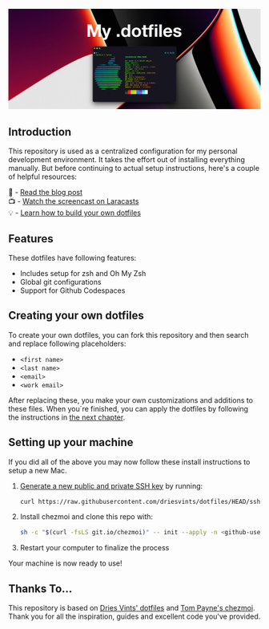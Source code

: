 <p align="center"><img src="art/banner-2x.png"></p>

## Introduction

This repository is used as a centralized configuration for my personal development environment. It takes the effort out of installing everything manually. But before continuing to actual setup instructions, here's a couple of helpful resources:

📖 - [Read the blog post](https://driesvints.com/blog/getting-started-with-dotfiles)  
📺 - [Watch the screencast on Laracasts](https://laracasts.com/series/guest-spotlight/episodes/1)  
💡 - [Learn how to build your own dotfiles](https://github.com/driesvints/dotfiles#your-own-dotfiles)  

## Features

These dotfiles have following features:
* Includes setup for zsh and Oh My Zsh
* Global git configurations
* Support for Github Codespaces


## Creating your own dotfiles

To create your own dotfiles, you can fork this repository and then search and replace following placeholders:

* `<first name>`
* `<last name>`
* `<email>`
* `<work email>`

After replacing these, you make your own customizations and additions to these files. When you´re finished, you can apply the dotfiles by following the instructions in [the next chapter](#setting-up-your-machine).

## Setting up your machine

If you did all of the above you may now follow these install instructions to setup a new Mac.

1. [Generate a new public and private SSH key](https://docs.github.com/en/github/authenticating-to-github/generating-a-new-ssh-key-and-adding-it-to-the-ssh-agent) by running:

   ```zsh
   curl https://raw.githubusercontent.com/driesvints/dotfiles/HEAD/ssh.sh | sh -s "<your-email-address>"
   ```

2. Install chezmoi and clone this repo with:

    ```zsh
    sh -c "$(curl -fsLS git.io/chezmoi)" -- init --apply -n <github-username>
    ```

3. Restart your computer to finalize the process

Your machine is now ready to use!

## Thanks To...

This repository is based on [Dries Vints' dotfiles](https://github.com/driesvints/dotfiles) and [Tom Payne's chezmoi](https://github.com/twpayne/chezmoi). Thank you for all the inspiration, guides and excellent code you've provided.
